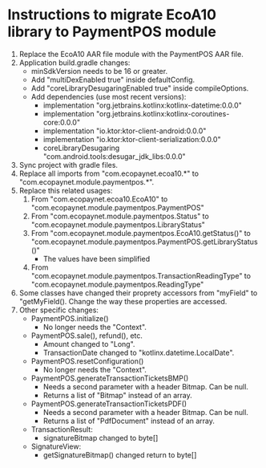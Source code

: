 # Instructions to migrate EcoA10 library to PaymentPOS module

1. Replace the EcoA10 AAR file module with the PaymentPOS AAR file.
2. Application build.gradle changes:
    - minSdkVersion needs to be 16 or greater.
    - Add "multiDexEnabled true" inside defaultConfig.
    - Add "coreLibraryDesugaringEnabled true" inside compileOptions.
    - Add dependencies (use most recent versions):
        - implementation "org.jetbrains.kotlinx:kotlinx-datetime:0.0.0"
        - implementation "org.jetbrains.kotlinx:kotlinx-coroutines-core:0.0.0"
        - implementation "io.ktor:ktor-client-android:0.0.0"
        - implementation "io.ktor:ktor-client-serialization:0.0.0"
        - coreLibraryDesugaring "com.android.tools:desugar_jdk_libs:0.0.0"
3. Sync project with gradle files.
4. Replace all imports from "com.ecopaynet.ecoa10.\*" to "com.ecopaynet.module.paymentpos.\*".
5. Replace this related usages:
    1. From "com.ecopaynet.ecoa10.EcoA10" to "com.ecopaynet.module.paymentpos.PaymentPOS"
    2. From "com.ecopaynet.module.paymentpos.Status" to "com.ecopaynet.module.paymentpos.LibraryStatus"
    3. From "com.ecopaynet.module.paymentpos.EcoA10.getStatus()" to "com.ecopaynet.module.paymentpos.PaymentPOS.getLibraryStatus()"
        - The values have been simplified
    4. From "com.ecopaynet.module.paymentpos.TransactionReadingType" to "com.ecopaynet.module.paymentpos.ReadingType"
6. Some classes have changed their proprety accessors from "myField" to "getMyField(). Change the way these properties are accessed.
7. Other specific changes:
    - PaymentPOS.initialize()
        - No longer needs the "Context".
    - PaymentPOS.sale(), refund(), etc.
        - Amount changed to "Long".
        - TransactionDate changed to "kotlinx.datetime.LocalDate".
    - PaymentPOS.resetConfiguration()
        - No longer needs the "Context".
    - PaymentPOS.generateTransactionTicketsBMP()
        - Needs a second parameter with a header Bitmap. Can be null.
        - Returns a list of "Bitmap" instead of an array.
    - PaymentPOS.generateTransactionTicketsPDF()
        - Needs a second parameter with a header Bitmap. Can be null.
        - Returns a list of "PdfDocument" instead of an array.
    - TransactionResult:
        - signatureBitmap changed to byte[]
    - SignatureView:
        - getSignatureBitmap() changed return to byte[]

